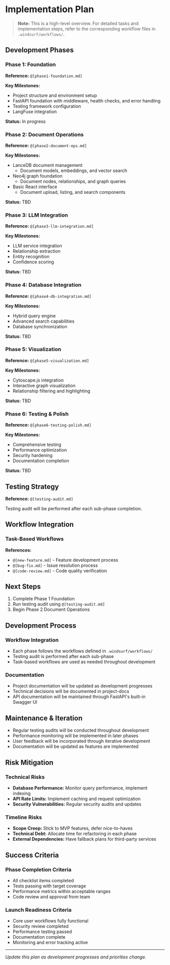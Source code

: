 # Implementation Plan

> **Note:** This is a high-level overview. For detailed tasks and implementation steps, refer to the corresponding workflow files in `.windsurf/workflows/`.

## Development Phases

### Phase 1: Foundation
**Reference:** `@[phase1-foundation.md]`

**Key Milestones:**
- Project structure and environment setup
- FastAPI foundation with middleware, health checks, and error handling
- Testing framework configuration
- LangFuse integration

**Status:** In progress

### Phase 2: Document Operations
**Reference:** `@[phase2-document-ops.md]`

**Key Milestones:**
- LanceDB document management
  - Document models, embeddings, and vector search
- Neo4j graph foundation
  - Document nodes, relationships, and graph queries
- Basic React interface
  - Document upload, listing, and search components

**Status:** TBD

### Phase 3: LLM Integration
**Reference:** `@[phase3-llm-integration.md]`

**Key Milestones:**
- LLM service integration
- Relationship extraction
- Entity recognition
- Confidence scoring

**Status:** TBD

### Phase 4: Database Integration
**Reference:** `@[phase4-db-integration.md]`

**Key Milestones:**
- Hybrid query engine
- Advanced search capabilities
- Database synchronization

**Status:** TBD

### Phase 5: Visualization
**Reference:** `@[phase5-visualization.md]`

**Key Milestones:**
- Cytoscape.js integration
- Interactive graph visualization
- Relationship filtering and highlighting

**Status:** TBD

### Phase 6: Testing & Polish
**Reference:** `@[phase6-testing-polish.md]`

**Key Milestones:**
- Comprehensive testing
- Performance optimization
- Security hardening
- Documentation completion

**Status:** TBD

## Testing Strategy
**Reference:** `@[testing-audit.md]`

Testing audit will be performed after each sub-phase completion.

## Workflow Integration

### Task-Based Workflows
**References:**
- `@[new-feature.md]` - Feature development process
- `@[bug-fix.md]` - Issue resolution process
- `@[code-review.md]` - Code quality verification

## Next Steps

1. Complete Phase 1 Foundation
2. Run testing audit using `@[testing-audit.md]`
3. Begin Phase 2 Document Operations

## Development Process

### Workflow Integration
- Each phase follows the workflows defined in `.windsurf/workflows/`
- Testing audit is performed after each sub-phase
- Task-based workflows are used as needed throughout development

### Documentation
- Project documentation will be updated as development progresses
- Technical decisions will be documented in project-docs
- API documentation will be maintained through FastAPI's built-in Swagger UI

## Maintenance & Iteration

- Regular testing audits will be conducted throughout development
- Performance monitoring will be implemented in later phases
- User feedback will be incorporated through iterative development
- Documentation will be updated as features are implemented

## Risk Mitigation

### Technical Risks
- **Database Performance:** Monitor query performance, implement indexing
- **API Rate Limits:** Implement caching and request optimization
- **Security Vulnerabilities:** Regular security audits and updates

### Timeline Risks
- **Scope Creep:** Stick to MVP features, defer nice-to-haves
- **Technical Debt:** Allocate time for refactoring in each phase
- **External Dependencies:** Have fallback plans for third-party services

## Success Criteria

### Phase Completion Criteria
- All checklist items completed
- Tests passing with target coverage
- Performance metrics within acceptable ranges
- Code review and approval from team

### Launch Readiness Criteria
- Core user workflows fully functional
- Security review completed
- Performance testing passed
- Documentation complete
- Monitoring and error tracking active

---
*Update this plan as development progresses and priorities change.*
